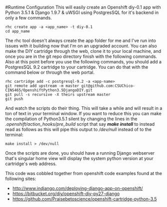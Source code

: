 #Runtime Configuration
This will easily create an Openshift diy-0.1 app with Python 3.5.1 & Django 1.9.7 & uWSGI using PostgresSQL for it's backend in only a few commands.

````shell
rhc create app -a <app_name> -t diy-0.1
cd app_name
````

The rhc tool doesn't always create the app folder for me and I've run into issues with it building now that I'm on an upgraded account. You can also make the DIY cartridge through the web, clone it to your local machine, and once you are in the git repo directory finish with the following commands. Also at this point before you use the following commands, you should add a PostgresSQL 9.2 cartridge to your cartridge. You can do that with the command below or through the web portal.

````shell
rhc cartridge add -c postgresql-9.2 -a <app-name>
git remote add upstream -m master git@github.com:CSUChico-CINS465/OpenshiftPython3.5DjangoDIY.git
git pull -s recursive -X theirs upstream master
git push
````

And watch the scripts do their thing. This will take a while and will result in a ton of text in your terminal window. If you want to reduce this you can make the compilation of Python3.5.1 silent by changing the lines in the *.openshift/action_hooks/pre_build* script that say ***make install*** to instead read as follows as this will pipe this output to */dev/null* instead of to the terminal:

````shell
make install > /dev/null
````

Once the scripts are done, you should have a running Django webserver that's singular home view will display the system python version at your cartridge's web address.

This code was cobbled together from openshift code examples found at the following sites:

* http://www.indjango.com/deploying-django-app-on-openshift/
* https://bitbucket.org/diy/openshift-diy-py27-django
* https://github.com/Praisebetoscience/openshift-cartridge-python-3.5
